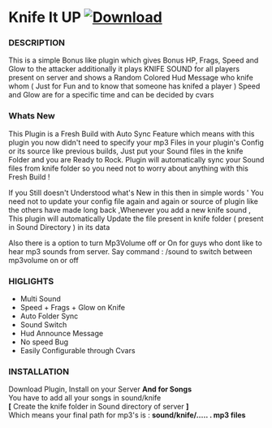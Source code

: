 # Knife It UP [![Download](https://img.shields.io/badge/Knife%20It%20Up-3.0.4-brightgreen.svg)](https://github.com/xpt1x/Knife-it-up/archive/master.zip)

### DESCRIPTION
This is a simple Bonus like plugin which gives Bonus HP, Frags, Speed and Glow to the attacker additionally it plays KNIFE SOUND for all players present on server and shows a Random Colored Hud Message who knife whom ( Just for Fun and to know that someone has knifed a player ) Speed and Glow are for a specific time and can be decided by cvars

### Whats New
This Plugin is a Fresh Build with Auto Sync Feature which means with this plugin you now didn't need to specify your mp3 Files in your plugin's Config or its source like previous builds, Just put your Sound files in the knife Folder and you are Ready to Rock. Plugin will automatically sync your Sound files from knife folder so you need not to worry about anything with this Fresh Build !

If you Still doesn't Understood what's New in this then in simple words ' You need not to update your config file again and again or source of plugin like the others have made long back ,Whenever you add a new knife sound , This plugin will automatically Update the file present in knife folder ( present in Sound Directory ) in its data

Also there is a option to turn Mp3Volume off or On for guys who dont like to hear mp3 sounds from server. Say command : /sound to switch between mp3volume on or off

### HIGLIGHTS
- Multi Sound
- Speed + Frags + Glow on Knife
- Auto Folder Sync
- Sound Switch
- Hud Announce Message
- No speed Bug
- Easily Configurable through Cvars

### INSTALLATION 
Download Plugin, Install on your Server
**And for Songs**<br>
You have to add all your songs in sound/knife<br>
**[** Create the knife folder in Sound directory of server **]**<br>
Which means your final path for mp3's is : **sound/knife/..... . mp3 files**
